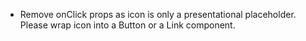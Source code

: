 - Remove onClick props as icon is only a presentational placeholder. Please wrap icon into a Button or a Link component.